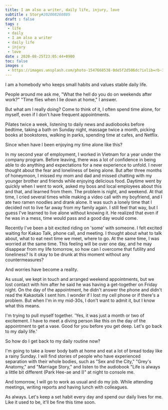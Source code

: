 ```yaml
---
title: I am also a writer, daily life, injury, love
subtitle : Story#202008260805
draft : false
tags :
 - life
 - daily
 - I am also a writer
 - daily life
 - injury
 - love
date : 2020-08-25T23:05:44+0900
toc: false
images : 
 - https://images.unsplash.com/photo-1547668538-0de5f2d506dc?ixlib=rb-1.2.1&q=80&fm=jpg&crop=entropy&cs=tinysrgb&w=1080&fit=max&ixid=eyJhcHBfaWQiOjE1NTU0OX0
---
```


I am a homebody who keeps small habits and values stable daily life.  

People around me ask me, "What the hell do you do on weekends after work?" "Time flies when I lie down at home," I answer.  

But what am I really doing? Come to think of it, I often spend time alone, for myself, even if I don't have frequent appointments.  

Pilates twice a week, listening to daily news and audiobooks before bedtime, taking a bath on Sunday night, massage twice a month, picking books at bookstores, walking in parks, spending time at cafes, and Netflix.  

Since when have I been enjoying my time alone like this?  

In my second year of employment, I worked in Vietnam for a year under the company program. Before leaving, there was a lot of confidence in being able to do anything and expectations for a new experience to unfold. I never thought about the fear and loneliness of being alone. But after three months of honeymoon, I missed my mom and dad and missed chatting with my younger brother and friends while enjoying delicious food. Daytime went by quickly when I went to work, asked my boss and local employees about this and that, and learned from them. The problem is night, and weekend. At that time, I cried several times while making a video call with my boyfriend, and I ate two ramen noodles and drank alone. It was such a lonely time that I decided not to live far away from my family again. I still feel that way, but I guess I've learned to live alone without knowing it. He realized that even if he was in a mess, time would pass and a good day would come.  

Recently I've been a bit excited riding on 'some' with someone. I felt excited waiting for Kakao Talk, phone call, and meeting. I thought about what to talk about, what to eat next time we meet, where to go. At the same time, I was worried at the same time. This feeling will be over one day, and he may disappear from my life tomorrow, so how can I overcome that futility and loneliness? Is it okay to be drunk at this moment without any countermeasures?  

And worries have become a reality.  

As usual, we kept in touch and arranged weekend appointments, but we lost contact with him after he said he was having a get-together on Friday night. On the day of the appointment, he didn't answer the phone and didn't read the Kakaotalk I sent him. I wonder if I lost my cell phone or if there's a problem. But when I'm in my mid-30s, I don't want to admit it, but I know what this means.  

I'm trying to pull myself together. 'Yes, it was just a month or two of excitement. I have to meet a diving person like this on the day of the appointment to get a vase. Good for you before you get deep. Let's go back to my daily life.'  

So how do I get back to my daily routine now?  

I'm going to take a lower body bath at home and eat a lot of bread today like a rainy Sunday. I will find stories of people who have experienced separation with their whole bodies, such as "Sex and the City," "Grey's Anatomy," and "Marriage Story," and listen to the audiobook "Life is always a little bit different (Park Hee-ae and I)" at night to console me.  

And tomorrow, I will go to work as usual and do my job. While attending meetings, writing reports and having lunch with colleagues.  

As always. Let's keep a set habit every day and spend our daily lives for me. Like it used to be, it'll be fine this time soon.  

